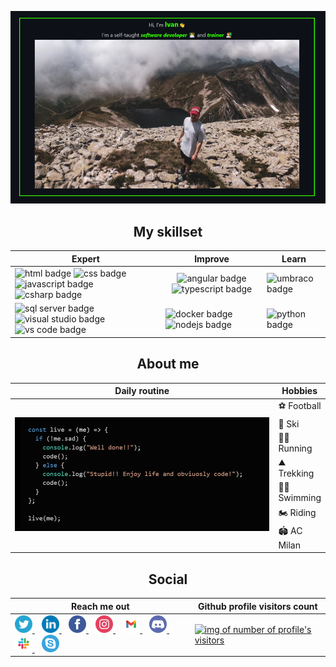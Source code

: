![ cover photo info](img/banner.png)

<h2 align="center">My skillset</h2>

<div align="center">
    <table align="center">
        <thead>
            <th><span align="middle">Expert</span></th>
            <th><span align="middle">Improve</span></th>
            <th><span align="middle">Learn</span></th>
        </thead>
        <tbody>
            <tr>
                <td>
                    <a>
                        <img  src="https://img.shields.io/badge/html%20-%23E34F26.svg?&style=for-the-badge&logo=html5&logoColor=black" alt="html badge" />
                    </a>
                    <a>
                        <img  src="https://img.shields.io/badge/css%20-%231572B6.svg?&style=for-the-badge&logo=css3&logoColor=black" alt="css badge" />
                    </a>
                    <a>
                        <img  src="https://img.shields.io/badge/JavaScript%20-%23F7DF1E.svg?&style=for-the-badge&logo=JavaScript&logoColor=black" alt="javascript badge" />
                    </a>
                    <a>
                        <img  src="https://img.shields.io/badge/C%20Sharp%20-%2323912.svg?&style=for-the-badge&logo=C%20Sharp&logoColor=black" alt="csharp badge" />
                    </a>
                </td>
                <td align="center">
                    <a>
                        <img  src="https://img.shields.io/badge/Angular%20-%23DD0031.svg?&style=for-the-badge&logo=Angular&logoColor=black" alt="angular badge" />
                    </a>
                    <a>
                        <img  src="https://img.shields.io/badge/TypeScript%20-%23007ACC.svg?&style=for-the-badge&logo=TypeScript&logoColor=black" alt="typescript badge" />
                    </a>
                </td>
                <td>
                    <a>
                        <img  src="https://img.shields.io/badge/Umbraco%20-%2300BEC1.svg?&style=for-the-badge&logo=Umbraco&logoColor=black" alt="umbraco badge" />
                    </a>
                </td>
            </tr>
            <tr>
                <td>
                    <a>
                        <img  src="https://img.shields.io/badge/SQL%20Server%20-%23CC2927.svg?&style=for-the-badge&logo=C%20Sharp&logoColor=black" alt="sql server badge" />
                    </a>
                    <a>
                        <img  src="https://img.shields.io/badge/Visual%20Studio%20-%235C2D91.svg?&style=for-the-badge&logo=Visual%20Studio&logoColor=black" alt="visual studio badge" />
                    </a>
                    <a>
                        <img  src="https://img.shields.io/badge/VS%20Code%20-%23007ACC.svg?&style=for-the-badge&logo=Visual%20Studio%20Code&logoColor=black" alt="vs code badge" />
                    </a>
                </td>
                <td>
                    <a>
                        <img  src="https://img.shields.io/badge/Docker%20-%232496ED.svg?&style=for-the-badge&logo=Docker&logoColor=black" alt="docker badge" />
                    </a>
                    <a>
                        <img  src="https://img.shields.io/badge/Node.Js%20-%23339933.svg?&style=for-the-badge&logo=Node.Js&logoColor=black" alt="nodejs badge" />
                    </a>
                </td>
                <td>
                    <a>
                        <img  src="https://img.shields.io/badge/Python%20-%233776AB.svg?&style=for-the-badge&logo=Python&logoColor=black" alt="python badge" />
                    </a>
                </td>
            </tr>
        </tbody>
    </table>
</div>

<h2 align="center">About me</h2>
<table align="center">
    <thead>
        <th><span align="middle">Daily routine</span></th>
        <th><span align="middle">Hobbies</span></th>
    </thead>
    <tbody>
        <tr>
            <td rowspan="7" width="600px"><img src="./img/code-routine.png"/></td>
            <td>⚽ Football</td>
        </tr>     
        <tr>
            <td>🎿 Ski</td>
        </tr>     
        <tr>
            <td>🏃‍♂️ Running</td>
        </tr>     
        <tr>
            <td>⛰️ Trekking</td>
        </tr>        
        <tr>
            <td>🏊‍♂️ Swimming</td>
        </tr>        
        <tr>
            <td>🏍️ Riding</td>
        </tr>        
        <tr>
            <td>🏟️ AC Milan</td>
        </tr>        
    </tbody>
</table>

<div align="center">

<h2 align="center">Social</h2>
    <table align="center">
        <thead>
            <th>Reach me out</th>
            <th>Github profile visitors count</th>
        </thead>
        <tbody>
            <tr>
                <td>
                <a href="https://twitter.com/PesentiIvan">
                    <img width="28px" src="./img/icons/twitter.svg" alt="twitter icon"/>
                </a>&nbsp;&nbsp;
                <a href="https://www.linkedin.com/in/ivan-pesenti-735232119/">
                    <img width="28px" src="./img/icons/linkedin.svg" alt="linkedin icon"/>
                </a>&nbsp;&nbsp;
                <a href="https://www.facebook.com/ivan.pesenti.52/">
                    <img width="28px" src="./img/icons/facebook.svg" alt="facebook icon"/>
                </a>&nbsp;&nbsp;
                <a href="https://www.instagram.com/ivan_pesenti/?hl=it">
                    <img width="28px"  src="./img/icons/instagram.svg" alt="instagram icon"/>
                </a>&nbsp;&nbsp;
                <a href="mailto:ivan.pesenti.dev@gmail.com?subject=Mail%20from%20GitHub">
                    <img width="28px"  src="./img/icons/gmail.svg" alt="gmail icon"/>
                </a>&nbsp;&nbsp;
                <a href="https://discordapp.com/users/750370897105518644">
                    <img width="28px"  src="./img/icons/discord.svg" alt="discord icon"/>
                </a>&nbsp;&nbsp;
                <a href="https://join.slack.com/t/newworkspace-pyr4305/shared_invite/zt-kjt2z3w1-jU1zs4Cn41wCKQoBFKO~SA">
                    <img width="28px"  src="./img/icons/slack.svg" alt="slack icon"/>
                </a>&nbsp;&nbsp;
                <a href="https://join.skype.com/invite/mhebFNY9SEsu">
                    <img width="28px"  src="./img/icons/skype.svg" alt="skype icon"/>
                </a>
                </td>
                <td>
                    <a href="https://profile-counter.glitch.me/ivan-pesenti/count.svg">
                        <img src="https://profile-counter.glitch.me/ivan-pesenti/count.svg" alt="img of number of profile's visitors"/>
                    </a>
                </td>
            </tr>        
        </tbody>
    </table>
</div>

<!--
**ivan-pesenti/ivan-pesenti** is a ✨ _special_ ✨ repository because its `README.md` (this file) appears on your GitHub profile.

Here are some ideas to get you started:

- 🔭 I’m currently working on ...
- 🌱 I’m currently learning ...
- 👯 I’m looking to collaborate on ...
- 🤔 I’m looking for help with ...
- 💬 Ask me about ...
- 📫 How to reach me: ...
- 😄 Pronouns: ...
- ⚡ Fun fact: ...
-->

